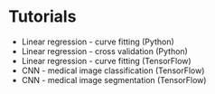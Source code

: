 # Tutorials

- Linear regression - curve fitting (Python)
- Linear regression - cross validation (Python)
- Linear regression - curve fitting (TensorFlow)
- CNN - medical image classification (TensorFlow)
- CNN - medical image segmentation (TensorFlow)
